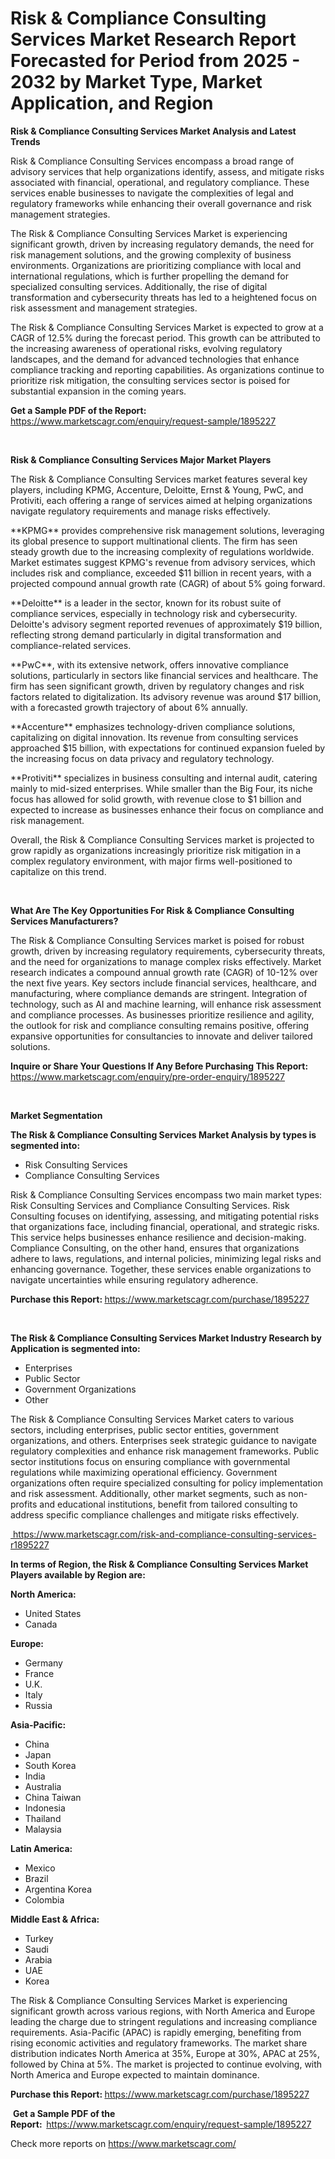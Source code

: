 <p><h1>Risk & Compliance Consulting Services Market Research Report Forecasted for Period from 2025 -  2032 by Market Type, Market Application, and Region</h1></p><p><strong>Risk & Compliance Consulting Services Market Analysis and Latest Trends</strong></p>
<p><p>Risk & Compliance Consulting Services encompass a broad range of advisory services that help organizations identify, assess, and mitigate risks associated with financial, operational, and regulatory compliance. These services enable businesses to navigate the complexities of legal and regulatory frameworks while enhancing their overall governance and risk management strategies.</p><p>The Risk & Compliance Consulting Services Market is experiencing significant growth, driven by increasing regulatory demands, the need for risk management solutions, and the growing complexity of business environments. Organizations are prioritizing compliance with local and international regulations, which is further propelling the demand for specialized consulting services. Additionally, the rise of digital transformation and cybersecurity threats has led to a heightened focus on risk assessment and management strategies.</p><p>The Risk & Compliance Consulting Services Market is expected to grow at a CAGR of 12.5% during the forecast period. This growth can be attributed to the increasing awareness of operational risks, evolving regulatory landscapes, and the demand for advanced technologies that enhance compliance tracking and reporting capabilities. As organizations continue to prioritize risk mitigation, the consulting services sector is poised for substantial expansion in the coming years.</p></p>
<p><strong>Get a Sample PDF of the Report:&nbsp;</strong> <a href="https://www.marketscagr.com/enquiry/request-sample/1895227?utm_campaign=2471&utm_medium=2&utm_source=Github&utm_content=ia&utm_term=28032025&utm_id=risk-compliance-consulting-services">https://www.marketscagr.com/enquiry/request-sample/1895227</a></p>
<p>&nbsp;</p>
<p><strong>Risk & Compliance Consulting Services Major Market Players</strong></p>
<p><p>The Risk & Compliance Consulting Services market features several key players, including KPMG, Accenture, Deloitte, Ernst & Young, PwC, and Protiviti, each offering a range of services aimed at helping organizations navigate regulatory requirements and manage risks effectively.</p><p>**KPMG** provides comprehensive risk management solutions, leveraging its global presence to support multinational clients. The firm has seen steady growth due to the increasing complexity of regulations worldwide. Market estimates suggest KPMG's revenue from advisory services, which includes risk and compliance, exceeded $11 billion in recent years, with a projected compound annual growth rate (CAGR) of about 5% going forward.</p><p>**Deloitte** is a leader in the sector, known for its robust suite of compliance services, especially in technology risk and cybersecurity. Deloitte's advisory segment reported revenues of approximately $19 billion, reflecting strong demand particularly in digital transformation and compliance-related services.</p><p>**PwC**, with its extensive network, offers innovative compliance solutions, particularly in sectors like financial services and healthcare. The firm has seen significant growth, driven by regulatory changes and risk factors related to digitalization. Its advisory revenue was around $17 billion, with a forecasted growth trajectory of about 6% annually.</p><p>**Accenture** emphasizes technology-driven compliance solutions, capitalizing on digital innovation. Its revenue from consulting services approached $15 billion, with expectations for continued expansion fueled by the increasing focus on data privacy and regulatory technology.</p><p>**Protiviti** specializes in business consulting and internal audit, catering mainly to mid-sized enterprises. While smaller than the Big Four, its niche focus has allowed for solid growth, with revenue close to $1 billion and expected to increase as businesses enhance their focus on compliance and risk management.</p><p>Overall, the Risk & Compliance Consulting Services market is projected to grow rapidly as organizations increasingly prioritize risk mitigation in a complex regulatory environment, with major firms well-positioned to capitalize on this trend.</p></p>
<p>&nbsp;</p>
<p><strong>What Are The Key Opportunities For Risk & Compliance Consulting Services Manufacturers?</strong></p>
<p><p>The Risk & Compliance Consulting Services market is poised for robust growth, driven by increasing regulatory requirements, cybersecurity threats, and the need for organizations to manage complex risks effectively. Market research indicates a compound annual growth rate (CAGR) of 10-12% over the next five years. Key sectors include financial services, healthcare, and manufacturing, where compliance demands are stringent. Integration of technology, such as AI and machine learning, will enhance risk assessment and compliance processes. As businesses prioritize resilience and agility, the outlook for risk and compliance consulting remains positive, offering expansive opportunities for consultancies to innovate and deliver tailored solutions.</p></p>
<p><strong>Inquire or Share Your Questions If Any Before Purchasing This Report:</strong> <a href="https://www.marketscagr.com/enquiry/pre-order-enquiry/1895227?utm_campaign=2471&utm_medium=2&utm_source=Github&utm_content=ia&utm_term=28032025&utm_id=risk-compliance-consulting-services">https://www.marketscagr.com/enquiry/pre-order-enquiry/1895227</a></p>
<p>&nbsp;</p>
<p><strong>Market Segmentation</strong></p>
<p><strong>The Risk & Compliance Consulting Services Market Analysis by types is segmented into:</strong></p>
<p><ul><li>Risk Consulting Services</li><li>Compliance Consulting Services</li></ul></p>
<p><p>Risk & Compliance Consulting Services encompass two main market types: Risk Consulting Services and Compliance Consulting Services. Risk Consulting focuses on identifying, assessing, and mitigating potential risks that organizations face, including financial, operational, and strategic risks. This service helps businesses enhance resilience and decision-making. Compliance Consulting, on the other hand, ensures that organizations adhere to laws, regulations, and internal policies, minimizing legal risks and enhancing governance. Together, these services enable organizations to navigate uncertainties while ensuring regulatory adherence.</p></p>
<p><strong>Purchase this Report:&nbsp;</strong><a href="https://www.marketscagr.com/purchase/1895227?utm_campaign=2471&utm_medium=2&utm_source=Github&utm_content=ia&utm_term=28032025&utm_id=risk-compliance-consulting-services">https://www.marketscagr.com/purchase/1895227</a></p>
<p>&nbsp;</p>
<p><strong>The Risk & Compliance Consulting Services Market Industry Research by Application is segmented into:</strong></p>
<p><ul><li>Enterprises</li><li>Public Sector</li><li>Government Organizations</li><li>Other</li></ul></p>
<p><p>The Risk & Compliance Consulting Services Market caters to various sectors, including enterprises, public sector entities, government organizations, and others. Enterprises seek strategic guidance to navigate regulatory complexities and enhance risk management frameworks. Public sector institutions focus on ensuring compliance with governmental regulations while maximizing operational efficiency. Government organizations often require specialized consulting for policy implementation and risk assessment. Additionally, other market segments, such as non-profits and educational institutions, benefit from tailored consulting to address specific compliance challenges and mitigate risks effectively.</p></p>
<p><a href="https://www.marketscagr.com/risk-and-compliance-consulting-services-r1895227?utm_campaign=2471&utm_medium=2&utm_source=Github&utm_content=ia&utm_term=28032025&utm_id=risk-compliance-consulting-services">&nbsp;https://www.marketscagr.com/risk-and-compliance-consulting-services-r1895227</a></p>
<p><strong>In terms of Region, the Risk & Compliance Consulting Services Market Players available by Region are:</strong></p>
<p>
    <p> <strong> North America: </strong>
        <ul>
            <li>United States</li>
            <li>Canada</li>
        </ul>
        </p> 
    <p> <strong> Europe: </strong>
        <ul>
            <li>Germany</li>
            <li>France</li>
            <li>U.K.</li>
            <li>Italy</li>
            <li>Russia</li>
        </ul>
        </p> 
    <p> <strong> Asia-Pacific: </strong>
        <ul>
            <li>China</li>
            <li>Japan</li>
            <li>South Korea</li>
            <li>India</li>
            <li>Australia</li>
            <li>China Taiwan</li>
            <li>Indonesia</li>
            <li>Thailand</li>
            <li>Malaysia</li>
        </ul>
        </p> 
    <p> <strong> Latin America: </strong>
        <ul>
            <li>Mexico</li>
            <li>Brazil</li>
            <li>Argentina Korea</li>
            <li>Colombia</li>
        </ul>
        </p> 
    <p> <strong> Middle East & Africa: </strong>
        <ul>
            <li>Turkey</li>
            <li>Saudi</li>
            <li>Arabia</li>
            <li>UAE</li>
            <li>Korea</li>
        </ul>
    </p>
    </p>
<p><p>The Risk & Compliance Consulting Services Market is experiencing significant growth across various regions, with North America and Europe leading the charge due to stringent regulations and increasing compliance requirements. Asia-Pacific (APAC) is rapidly emerging, benefiting from rising economic activities and regulatory frameworks. The market share distribution indicates North America at 35%, Europe at 30%, APAC at 25%, followed by China at 5%. The market is projected to continue evolving, with North America and Europe expected to maintain dominance.</p></p>
<p><strong>Purchase this Report: </strong><a href="https://www.marketscagr.com/purchase/1895227?utm_campaign=2471&utm_medium=2&utm_source=Github&utm_content=ia&utm_term=28032025&utm_id=risk-compliance-consulting-services">https://www.marketscagr.com/purchase/1895227</a></p>
<p>&nbsp;<strong>Get a Sample PDF of the Report:&nbsp;&nbsp;</strong><a href="https://www.marketscagr.com/enquiry/request-sample/1895227?utm_campaign=2471&utm_medium=2&utm_source=Github&utm_content=ia&utm_term=28032025&utm_id=risk-compliance-consulting-services">https://www.marketscagr.com/enquiry/request-sample/1895227</a></p>
<p><strong></strong></p>
<p>Check more reports on <a href="https://www.marketscagr.com/?utm_campaign=2471&utm_medium=2&utm_source=Github&utm_content=ia&utm_term=28032025&utm_id=risk-compliance-consulting-services">https://www.marketscagr.com/</a></p>